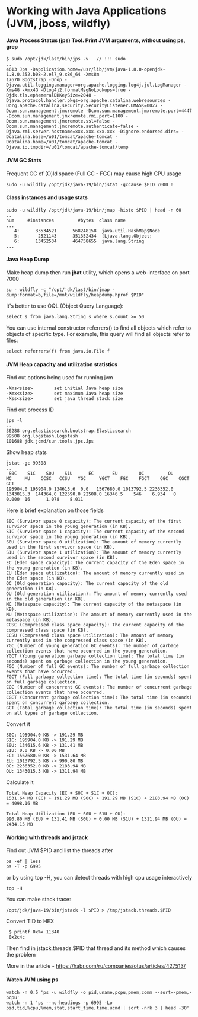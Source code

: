 # Working with Java Applications (JVM, jboss, wildfly)

#### Java Process Status (jps) Tool. Print JVM arguments, without using ps, grep
````
$ sudo /opt/jdk/last/bin/jps -v   // !!! sudo
..
4613 Jps -Dapplication.home=/usr/lib/jvm/java-1.8.0-openjdk-1.8.0.352.b08-2.el7_9.x86_64 -Xms8m
17670 Bootstrap -Dnop -Djava.util.logging.manager=org.apache.logging.log4j.jul.LogManager -Xms4G -Xmx4G -Dlog4j2.formatMsgNoLookups=true -Djdk.tls.ephemeralDHKeySize=2048 -Djava.protocol.handler.pkgs=org.apache.catalina.webresources -Dorg.apache.catalina.security.SecurityListener.UMASK=0027 -Dcom.sun.management.jmxremote -Dcom.sun.management.jmxremote.port=4447 -Dcom.sun.management.jmxremote.rmi.port=1100 -Dcom.sun.management.jmxremote.ssl=false -Dcom.sun.management.jmxremote.authenticate=false -Djava.rmi.server.hostname=xxx.xxx.xxx.xxx -Dignore.endorsed.dirs= -Dcatalina.base=/u01/tomcat/apache-tomcat -Dcatalina.home=/u01/tomcat/apache-tomcat -Djava.io.tmpdir=/u01/tomcat/apache-tomcat/temp
````
#### JVM GC Stats
Frequent GC of (O)ld space (Full GC - FGC) may cause high CPU usage
````
sudo -u wildfly /opt/jdk/java-19/bin/jstat -gccause $PID 2000 0
````
#### Class instances and usage stats
````
sudo -u wildfly /opt/jdk/java-19/bin/jmap -histo $PID | head -n 60
..
num     #instances         #bytes  class name
...
   4:      33534521      568248158  java.util.HashMap$Node
   5:       2521143      351352434  [Ljava.lang.Object;
   6:      13452534      464758655  java.lang.String
...
````
#### Java Heap Dump
Make heap dump then run <b> jhat </b> utility, which opens a web-interface on port 7000
````
su - wildfly -c "/opt/jdk/last/bin/jmap -dump:format=b,file=/mnt/wildfly/heapdump.hprof $PID"
````
It's better to use OQL (Object Query Language):
````
select s from java.lang.String s where s.count >= 50
````
You can use internal constructor referrers() to find all objects which refer to objects of specific type.
For example, this query will find all objects refer to files:
````
select referrers(f) from java.io.File f
````
#### JVM Heap capacity and utilization statistics
Find out options being used for running jvm
```
-Xms<size>        set initial Java heap size
-Xmx<size>        set maximum Java heap size
-Xss<size>        set java thread stack size
```
Find out process ID
```
jps -l
..
36288 org.elasticsearch.bootstrap.Elasticsearch
99508 org.logstash.Logstash
101688 jdk.jcmd/sun.tools.jps.Jps
```
Show heap stats
```
jstat -gc 99508
..
 S0C    S1C    S0U    S1U      EC       EU        OC         OU       MC     MU    CCSC   CCSU   YGC     YGCT    FGC    FGCT    CGC    CGCT     GCT   
195904.0 195904.0 134615.6  0.0   1567680.0 1013792.5 2236352.0  1343015.3  144364.0 122590.0 22508.0 16346.5    546    6.934   0      0.000  16      1.078    8.011
```
Here is brief explanation on those fields
```
S0C (Survivor space 0 capacity): The current capacity of the first survivor space in the young generation (in KB).
S1C (Survivor space 1 capacity): The current capacity of the second survivor space in the young generation (in KB).
S0U (Survivor space 0 utilization): The amount of memory currently used in the first survivor space (in KB).
S1U (Survivor space 1 utilization): The amount of memory currently used in the second survivor space (in KB).
EC (Eden space capacity): The current capacity of the Eden space in the young generation (in KB).
EU (Eden space utilization): The amount of memory currently used in the Eden space (in KB).
OC (Old generation capacity): The current capacity of the old generation (in KB).
OU (Old generation utilization): The amount of memory currently used in the old generation (in KB).
MC (Metaspace capacity): The current capacity of the metaspace (in KB).
MU (Metaspace utilization): The amount of memory currently used in the metaspace (in KB).
CCSC (Compressed class space capacity): The current capacity of the compressed class space (in KB).
CCSU (Compressed class space utilization): The amount of memory currently used in the compressed class space (in KB).
YGC (Number of young generation GC events): The number of garbage collection events that have occurred in the young generation.
YGCT (Young generation garbage collection time): The total time (in seconds) spent on garbage collection in the young generation.
FGC (Number of full GC events): The number of full garbage collection events that have occurred.
FGCT (Full garbage collection time): The total time (in seconds) spent on full garbage collection.
CGC (Number of concurrent GC events): The number of concurrent garbage collection events that have occurred.
CGCT (Concurrent garbage collection time): The total time (in seconds) spent on concurrent garbage collection.
GCT (Total garbage collection time): The total time (in seconds) spent on all types of garbage collection.
```
Convert it
```
S0C: 195904.0 KB -> 191.29 MB
S1C: 195904.0 KB -> 191.29 MB
S0U: 134615.6 KB -> 131.41 MB
S1U: 0.0 KB -> 0.00 MB
EC: 1567680.0 KB -> 1531.64 MB
EU: 1013792.5 KB -> 990.80 MB
OC: 2236352.0 KB -> 2183.94 MB
OU: 1343015.3 KB -> 1311.94 MB
```
Calculate it
```
Total Heap Capacity (EC + S0C + S1C + OC):
1531.64 MB (EC) + 191.29 MB (S0C) + 191.29 MB (S1C) + 2183.94 MB (OC) = 4098.16 MB

Total Heap Utilization (EU + S0U + S1U + OU):
990.80 MB (EU) + 131.41 MB (S0U) + 0.00 MB (S1U) + 1311.94 MB (OU) = 2434.15 MB
```
#### Working with threads and jstack
Find out JVM $PID and list the threads after
````
ps -ef | less
ps -T -p 6995
````
or by using top -H, you can detect threads with high cpu usage interactively
````
top -H
````
You can make stack trace:
````
/opt/jdk/java-19/bin/jstack -l $PID > /tmp/jstack.threads.$PID
````
Convert TID to HEX
````
 $ printf 0x%x 11340
 0x2c4c
````
Then find in jstack.threads.$PID that thread and its method which causes the problem

More in the article - https://habr.com/ru/companies/otus/articles/427513/
#### Watch JVM using ps
````
watch -n 0.5 'ps -u wildfly -o pid,uname,pcpu,pmem,comm --sort=-pmem,-pcpu'
watch -n 1 'ps --no-headings -p 6995 -Lo pid,tid,%cpu,%mem,stat,start_time,time,ucmd | sort -nrk 3 | head -30'
````

